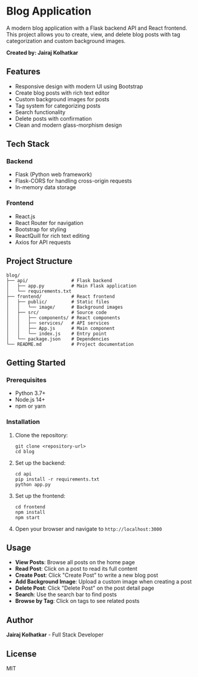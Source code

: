 # Blog Application

A modern blog application with a Flask backend API and React frontend. This project allows you to create, view, and delete blog posts with tag categorization and custom background images.

**Created by: Jairaj Kolhatkar**

## Features

- Responsive design with modern UI using Bootstrap
- Create blog posts with rich text editor
- Custom background images for posts
- Tag system for categorizing posts
- Search functionality
- Delete posts with confirmation
- Clean and modern glass-morphism design

## Tech Stack

### Backend
- Flask (Python web framework)
- Flask-CORS for handling cross-origin requests
- In-memory data storage
 
### Frontend
- React.js
- React Router for navigation
- Bootstrap for styling
- ReactQuill for rich text editing
- Axios for API requests

## Project Structure

```
blog/
├── api/                # Flask backend
│   ├── app.py          # Main Flask application
│   └── requirements.txt
├── frontend/           # React frontend
│   ├── public/         # Static files
│   │   └── image/      # Background images
│   ├── src/            # Source code
│   │   ├── components/ # React components
│   │   ├── services/   # API services
│   │   ├── App.js      # Main component
│   │   └── index.js    # Entry point
│   └── package.json    # Dependencies
└── README.md           # Project documentation
```

## Getting Started

### Prerequisites

- Python 3.7+
- Node.js 14+
- npm or yarn

### Installation

1. Clone the repository:
   ```
   git clone <repository-url>
   cd blog
   ```

2. Set up the backend:
   ```
   cd api
   pip install -r requirements.txt
   python app.py
   ```

3. Set up the frontend:
   ```
   cd frontend
   npm install
   npm start
   ```

4. Open your browser and navigate to `http://localhost:3000`

## Usage

- **View Posts**: Browse all posts on the home page
- **Read Post**: Click on a post to read its full content
- **Create Post**: Click "Create Post" to write a new blog post
- **Add Background Image**: Upload a custom image when creating a post
- **Delete Post**: Click "Delete Post" on the post detail page
- **Search**: Use the search bar to find posts
- **Browse by Tag**: Click on tags to see related posts

## Author

**Jairaj Kolhatkar** - Full Stack Developer

## License

MIT 